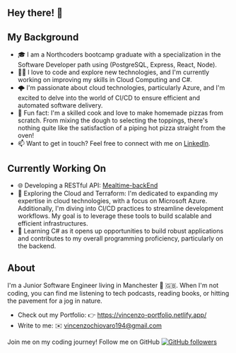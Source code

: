 <h2>Hey there! 👋</h2>

<h2>My Background</h2>

- 🎓 I am a Northcoders bootcamp graduate with a specialization in the Software Developer path using (PostgreSQL, Express, React, Node).
- 👨‍💻 I love to code and explore new technologies, and I'm currently working on improving my skills in Cloud Computing and C#.
- 🌩️ I'm passionate about cloud technologies, particularly Azure, and I'm excited to delve into the world of CI/CD to ensure efficient and automated software delivery.
- 🍕 Fun fact: I'm a skilled cook and love to make homemade pizzas from scratch. From mixing the dough to selecting the toppings, there's nothing quite like the satisfaction of a piping hot pizza straight from the oven!
- 📫 Want to get in touch? Feel free to connect with me on [LinkedIn](https://www.linkedin.com/in/vincenzo-chiovaro-22258a176/).

<h2>Currently Working On</h2>
 
- 🌐 Developing a RESTful API: [Mealtime-backEnd](https://github.com/vincenzochiovaro/Mealtime-backEnd)
- 🍝 Exploring the Cloud and Terraform: I'm dedicated to expanding my expertise in cloud technologies, with a focus on Microsoft Azure. Additionally, I'm diving into CI/CD practices to streamline development workflows. My goal is to leverage these tools to build scalable and efficient infrastructures.
- 🚀 Learning C# as it opens up opportunities to build robust applications and contributes to my overall programming proficiency, particularly on the backend.


<h2>About</h2>

I'm a Junior Software Engineer living in Manchester 🐝 🇬🇧. When I'm not coding, you can find me listening to tech podcasts, reading books, or hitting the pavement for a jog in nature.

- Check out my Portfolio: 👉 https://vincenzo-portfolio.netlify.app/ 
- Write to me: ✉️ vincenzochiovaro194@gmail.com



Join me on my coding journey! Follow me on GitHub [![GitHub followers](https://img.shields.io/github/followers/vincenzochiovaro.svg?style=social&label=Follow)](https://github.com/vincenzochiovaro?tab=followers)
